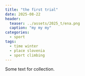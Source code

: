 ```yaml
---
title: "the first trial"
date: 2025-08-22
header:
  teaser: ../assets/2025_t/ena.png
  caption: "my my my"
categories:
  - sport
tags:
  - time winter
  - place slovenia
  - sport climbing
---
```


Some text for collection.
